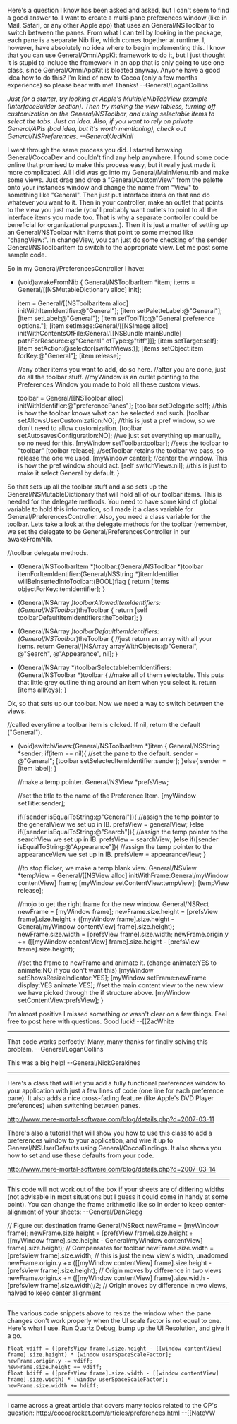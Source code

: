 Here's a question I know has been asked and asked, but I can't seem to find a good answer to. I want to create a multi-pane preferences window (like in Mail, Safari, or any other Apple app) that uses an General/NSToolbar to switch between the panes. From what I can tell by looking in the package, each pane is a separate Nib file, which comes together at runtime. I, however, have absolutely no idea where to begin implementing this. I know that you can use General/OmniAppKit framework to do it, but I just thought it is stupid to include the framework in an app that is only going to use one class, since General/OmniAppKit is bloated anyway. Anyone have a good idea how to do this? I'm kind of new to Cocoa (only a few months experience) so please bear with me! Thanks! --General/LoganCollins

*Just for a starter, try looking at Apple's M<nowiki/>ultipleNibTabView example (I<nowiki/>nterfaceBuilder section). Then try making the view tabless, turning off customization on the General/NSToolbar, and using selectable items to select the tabs. Just an idea. Also, if you want to rely on private General/APIs (bad idea, but it's worth mentioning), check out General/NSPreferences. --General/JediKnil*

I went through the same process you did. I started browsing General/CocoaDev and couldn't find any help anywhere. I found some code online that promised to make this process easy, but it really just made it more complicated. All I did was go into my General/MainMenu.nib and make some views. Just drag and drop a "General/CustomView" from the palette onto your instances window and change the name from "View" to something like "General". Then just put interface items on that and do whatever you want to it. Then in your controller, make an outlet that points to the view you just made (you'll probably want outlets to point to all the interface items you made too. That is why a separate controller could be beneficial for organizational purposes.). Then it is just a matter of setting up an General/NSToolbar with items that point to some method like "changView:". In changeView, you can just do some checking of the sender General/NSToolbarItem to switch to the appropriate view. Let me post some sample code.

So in my General/PreferencesController I have:
    
- (void)awakeFromNib
{
    General/NSToolbarItem *item;
    items = General/[[NSMutableDictionary alloc] init];
    
    item = General/[[NSToolbarItem alloc] initWithItemIdentifier:@"General"];
    [item setPaletteLabel:@"General"];
    [item setLabel:@"General"];
    [item setToolTip:@"General preference options."];
    [item setImage:General/[[NSImage alloc] initWithContentsOfFile:General/[[NSBundle mainBundle] pathForResource:@"General" ofType:@"tiff"]]];
    [item setTarget:self];
    [item setAction:@selector(switchViews:)];
    [items setObject:item forKey:@"General"];
    [item release];

    //any other items you want to add, do so here.
    //after you are done, just do all the toolbar stuff.
    //myWindow is an outlet pointing to the Preferences Window you made to hold all these custom views.

    toolbar = General/[[NSToolbar alloc] initWithIdentifier:@"preferencePanes"];
    [toolbar setDelegate:self];  //this is how the toolbar knows what can be selected and such.
    [toolbar setAllowsUserCustomization:NO];  //this is just a pref window, so we don't need to allow customization.
    [toolbar setAutosavesConfiguration:NO];  //we just set everything up manually, so no need for this.
    [myWindow setToolbar:toolbar];  //sets the toolbar to "toolbar"
    [toolbar release];  //setToolbar retains the toolbar we pass, so release the one we used.
    [myWindow center];  //center the window. This is how the pref window should act.
    [self switchViews:nil];  //this is just to make it select General by default.
}


So that sets up all the toolbar stuff and also sets up the General/NSMutableDictionary that will hold all of our toolbar items. This is needed for the delegate methods. You need to have some kind of global variable to hold this information, so I made it a class variable for General/PreferencesController. Also, you need a class variable for the toolbar. Lets take a look at the delegate methods for the toolbar (remember, we set the delegate to be General/PreferencesController in our awakeFromNib.

    
//toolbar delegate methods.

- (General/NSToolbarItem *)toolbar:(General/NSToolbar *)toolbar itemForItemIdentifier:(General/NSString *)itemIdentifier willBeInsertedIntoToolbar:(BOOL)flag
{
    return [items objectForKey:itemIdentifier];
}

- (General/NSArray *)toolbarAllowedItemIdentifiers:(General/NSToolbar*)theToolbar
{
    return [self toolbarDefaultItemIdentifiers:theToolbar];
}

- (General/NSArray *)toolbarDefaultItemIdentifiers:(General/NSToolbar*)theToolbar
{
    //just return an array with all your items.
    return General/[NSArray arrayWithObjects:@"General", @"Search", @"Appearance", nil];
}

- (General/NSArray *)toolbarSelectableItemIdentifiers: (General/NSToolbar *)toolbar
{
    //make all of them selectable. This puts that little grey outline thing around an item when you select it.
    return [items allKeys];
}

Ok, so that sets up our toolbar. Now we need a way to switch between the views.

    

//called everytime a toolbar item is cilcked. If nil, return the default ("General").
- (void)switchViews:(General/NSToolbarItem *)item
{
    General/NSString *sender;
    if(item == nil){  //set the pane to the default.
        sender = @"General";
        [toolbar setSelectedItemIdentifier:sender];
    }else{
        sender = [item label];
    }

    //make a temp pointer.
    General/NSView *prefsView;

    //set the title to the name of the Preference Item.
    [myWindow setTitle:sender];

    if([sender isEqualToString:@"General"]){
        //assign the temp pointer to the generalView we set up in IB.
        prefsView = generalView;
    }else if([sender isEqualToString:@"Search"]){
        //assign the temp pointer to the searchView we set up in IB.
        prefsView = searchView;
    }else if([sender isEqualToString:@"Appearance"]){
        //assign the temp pointer to the appearanceView we set up in IB.
        prefsView = appearanceView;
    }
    
    //to stop flicker, we make a temp blank view.
    General/NSView *tempView = General/[[NSView alloc] initWithFrame:General/myWindow contentView] frame;
    [myWindow setContentView:tempView];
    [tempView release];
    
    //mojo to get the right frame for the new window.
    General/NSRect newFrame = [myWindow frame];
    newFrame.size.height = [prefsView frame].size.height + ([myWindow frame].size.height - General/myWindow contentView] frame].size.height);
    newFrame.size.width = [prefsView frame].size.width;
    newFrame.origin.y += ([[myWindow contentView] frame].size.height - [prefsView frame].size.height);
    
    //set the frame to newFrame and animate it. (change animate:YES to animate:NO if you don't want this)
    [myWindow setShowsResizeIndicator:YES];
    [myWindow setFrame:newFrame display:YES animate:YES];
    //set the main content view to the new view we have picked through the if structure above.
    [myWindow setContentView:prefsView];
}


I'm almost positive I missed something or wasn't clear on a few things. Feel free to post here with questions. Good luck!
--[[ZacWhite

----

That code works perfectly! Many, many thanks for finally solving this problem. --General/LoganCollins

This was a big help! --General/NickGerakines

----

Here's a class that will let you add a fully functional preferences window to your application with just a few lines of code (one line for each preference pane). It also adds a nice cross-fading feature (like Apple's DVD Player preferences) when switching between panes.

http://www.mere-mortal-software.com/blog/details.php?d=2007-03-11

There's also a tutorial that will show you how to use this class to add a preferences window to your application, and wire it up to General/NSUserDefaults using General/CocoaBindings. It also shows you how to set and use these defaults from your code.

http://www.mere-mortal-software.com/blog/details.php?d=2007-03-14

----

This code will not work out of the box if your sheets are of differing widths (not advisable in most situations but I guess it could come in handy at some point). You can change the frame arithmetic like so in order to keep center-alignment of your sheets: --General/DanGlegg

    
// Figure out destination frame
General/NSRect newFrame = [myWindow frame];
newFrame.size.height =	[prefsView frame].size.height + ([myWindow frame].size.height - General/myWindow contentView] frame].size.height); // Compensates for toolbar
newFrame.size.width =	[prefsView frame].size.width; // this is just the new view's width, unadorned
newFrame.origin.y +=	([[myWindow contentView] frame].size.height - [prefsView frame].size.height); // Origin moves by difference in two views
newFrame.origin.x +=	([[myWindow contentView] frame].size.width - [prefsView frame].size.width)/2; // Origin moves by difference in two views, halved to keep center alignment


----

The various code snippets above to resize the window when the pane changes don't work properly when the UI scale factor is not equal to one. Here's what I use. Run Quartz Debug, bump up the UI Resolution, and give it a go.

    
    float vdiff = ([prefsView frame].size.height - [[window contentView] frame].size.height) * [window userSpaceScaleFactor];
    newFrame.origin.y -= vdiff;
    newFrame.size.height += vdiff;
    float hdiff = ([prefsView frame].size.width - [[window contentView] frame].size.width) * [window userSpaceScaleFactor];
    newFrame.size.width += hdiff;



----

I came across a great article that covers many topics related to the OP's question: http://cocoarocket.com/articles/preferences.html --[[NateVW